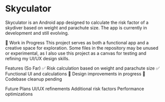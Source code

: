 # Skyculator
Skyculator is an Android app designed to calculate the risk factor of a skydiver based on weight and parachute size. The app is currently in development and still evolving.

🚧 Work in Progress
This project serves as both a functional app and a creative space for exploration. Some files in the repository may be unused or experimental, as I also use this project as a canvas for testing and refining my UI/UX design skills.

Features (So Far)
✅ Risk calculation based on weight and parachute size
✅ Functional UI and calculations
🚧 Design improvements in progress
🚧 Codebase cleanup pending

Future Plans
UI/UX refinements
Additional risk factors
Performance optimizations
